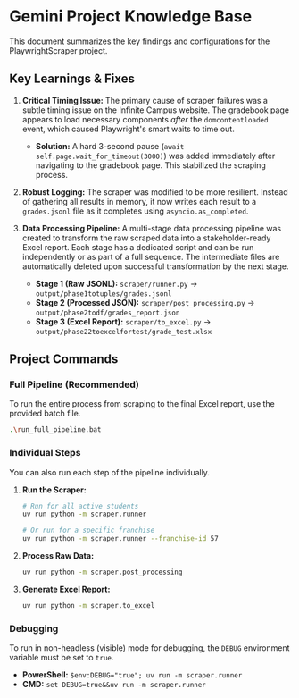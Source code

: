# Gemini Project Knowledge Base

This document summarizes the key findings and configurations for the PlaywrightScraper project.

## Key Learnings & Fixes

1.  **Critical Timing Issue:** The primary cause of scraper failures was a subtle timing issue on the Infinite Campus website. The gradebook page appears to load necessary components *after* the `domcontentloaded` event, which caused Playwright's smart waits to time out.
    *   **Solution:** A hard 3-second pause (`await self.page.wait_for_timeout(3000)`) was added immediately after navigating to the gradebook page. This stabilized the scraping process.

2.  **Robust Logging:** The scraper was modified to be more resilient. Instead of gathering all results in memory, it now writes each result to a `grades.jsonl` file as it completes using `asyncio.as_completed`.

3.  **Data Processing Pipeline:** A multi-stage data processing pipeline was created to transform the raw scraped data into a stakeholder-ready Excel report. Each stage has a dedicated script and can be run independently or as part of a full sequence. The intermediate files are automatically deleted upon successful transformation by the next stage.
    *   **Stage 1 (Raw JSONL):** `scraper/runner.py` -> `output/phase1totuples/grades.jsonl`
    *   **Stage 2 (Processed JSON):** `scraper/post_processing.py` -> `output/phase2todf/grades_report.json`
    *   **Stage 3 (Excel Report):** `scraper/to_excel.py` -> `output/phase22toexcelfortest/grade_test.xlsx`

## Project Commands

### Full Pipeline (Recommended)
To run the entire process from scraping to the final Excel report, use the provided batch file.

```sh
.\run_full_pipeline.bat
```

### Individual Steps
You can also run each step of the pipeline individually.

1.  **Run the Scraper:**
    ```sh
    # Run for all active students
    uv run python -m scraper.runner

    # Or run for a specific franchise
    uv run python -m scraper.runner --franchise-id 57
    ```
2.  **Process Raw Data:**
    ```sh
    uv run python -m scraper.post_processing
    ```
3.  **Generate Excel Report:**
    ```sh
    uv run python -m scraper.to_excel
    ```

### Debugging
To run in non-headless (visible) mode for debugging, the `DEBUG` environment variable must be set to `true`.

*   **PowerShell:** `$env:DEBUG="true"; uv run -m scraper.runner`
*   **CMD:** `set DEBUG=true&&uv run -m scraper.runner`
